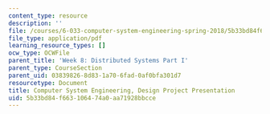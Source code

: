 ```yaml
---
content_type: resource
description: ''
file: /courses/6-033-computer-system-engineering-spring-2018/5b33bd84f663106474a0aa71928bbcce_MIT6_033S18dp_pres.pdf
file_type: application/pdf
learning_resource_types: []
ocw_type: OCWFile
parent_title: 'Week 8: Distributed Systems Part I'
parent_type: CourseSection
parent_uid: 03839826-8d83-1a70-6fad-0af0bfa301d7
resourcetype: Document
title: Computer System Engineering, Design Project Presentation
uid: 5b33bd84-f663-1064-74a0-aa71928bbcce
---
```

